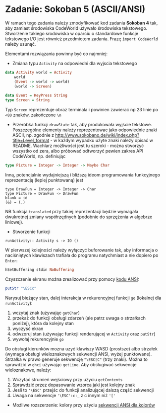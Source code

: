 # Zadanie: Sokoban 5 (ASCII/ANSI)

W ramach tego zadania należy zmodyfikować kod zadania **Sokoban 4** tak, aby zamiast środowiska CodeWorld używało środowiska tekstowego.
Stworzenie takiego srodowiska w oparciu o standardowe funkcje tekstowego I/O jest również przedmiotem zadania.
Frazę `import CodeWorld` należy usunąć.

Elementami rozwiązania powinny być co najmniej:

* Zmiana typu `Activity` na odpowiedni dla wyjscia tekstowego
```haskell
data Activity world = Activity
    world
    (Event -> world -> world)
    (world -> Screen)
    
data Event = KeyPress String
type Screen = String
```
Typ `Screen` reprezentuje obraz terminala i powinien zawierać np 23 linie po `<80` znaków, zakończone `\n`

* Przeróbka funkcji `drawState` tak, aby produkowała wyjście tekstowe. Poszczególne elementy należy reprezentowac jako odpowiednie znaki ASCII, 
np. zgodnie z http://www.sokobano.de/wiki/index.php?title=Level_format - w każdym wypadku użyte znaki należy opisać w README.
Wachlarz możliwości jest tu szeroki - można stworzyć wszystko od zera, albo próbować odtworzyć pewien zakres API CodeWorld, np. definiując

```haskell
type Picture = Integer -> Integer -> Maybe Char
```

Inną, potencjalnie wydajniejszą i bliższą ideom programowania funkcyjnego reprezentacją (lepiej punktowaną) jest

```
type DrawFun = Integer -> Integer -> Char
type Picture = DrawFun -> DrawFun
blank = id
(&) = (.)
```

NB funkcja `translated` przy takiej reprezentacji będzie wymagała dwukrotnej zmiany współrzędnych (podobnie do sprzężenia w algebrze liniowej).

* Stworzenie funkcji 

```
runActivity:: Activity s -> IO ()
```
W pierwszej kolejności należy wyłączyć buforowanie tak, aby informacja o naciśniętych klawiszach trafiała do programu natychmiast 
a nie dopiero po `Enter`:

```haskell
hSetBuffering stdin NoBuffering
```

Czyszczenie ekranu można zrealizować przy pomocy [kodu ANSI](https://en.wikipedia.org/wiki/ANSI_escape_code):
```haskell
putStr "\ESCc"
```

Narysuj bieżący stan, dalej interakcja w rekurencyjnej funkcji `go` (lokalnej dla `runActivity`):
1. wczytaj znak (używając `getChar`)
2. przekaż do funkcji obsługi zdarzeń (ale patrz uwaga o strzałkach poniżej), która da kolejny stan
3. wyczyść ekran
4. odwzoruj stan (używając funkcji renderującej w `Activity` oraz `putStr`)
5. wywołaj rekurencyjnie `go`
    
Do obsługi kierunków mozna uzyć klawiszy WASD (prostsze) albo strzałek (wymaga obsługi wieloznakowych sekwencji ANSI, wyżej punktowane).
Strzałka w prawo generuje sekwencję `"\ESC[C"` (trzy znaki). Można to sprawdzić w `ghci` używając `getLine`.
Aby obsługiwać sekwencje wieloznakowe, należy:
1. Wczytać strumień wejściowy przy użyciu `getContents`
2. Sprawdzić przez dopasowanie wzorca jaki jest kolejny znak
3. Jesli to `'\ESC'` przejśc do funkcji analizującej dalszą część sekwencji
4. Uwaga na sekwencje `'\ESC':c:_` z c innym niż `'['`

* Możliwe rozszerzenie: kolory przy użyciu [sekwencji ANSI dla kolorów](https://en.wikipedia.org/wiki/ANSI_escape_code#Colors)
